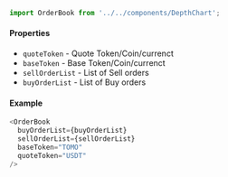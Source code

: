 ```js
import OrderBook from '../../components/DepthChart';
```

#### Properties
* `quoteToken` - Quote Token/Coin/currenct
* `baseToken` - Base Token/Coin/currenct
* `sellOrderList` - List of Sell orders
* `buyOrderList` - List of Buy orders

#### Example
```js
<OrderBook
  buyOrderList={buyOrderList}
  sellOrderList={sellOrderList}
  baseToken="TOMO"
  quoteToken="USDT"
/>
```
